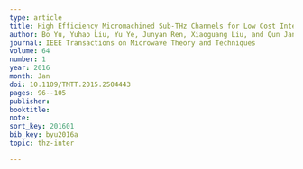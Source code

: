 ```yaml
---
type: article
title: High Efficiency Micromachined Sub-THz Channels for Low Cost Interconnect for Planar Integrated Circuits
author: Bo Yu, Yuhao Liu, Yu Ye, Junyan Ren, Xiaoguang Liu, and Qun Jane Gu
journal: IEEE Transactions on Microwave Theory and Techniques
volume: 64
number: 1
year: 2016
month: Jan
doi: 10.1109/TMTT.2015.2504443
pages: 96--105
publisher:
booktitle:
note:
sort_key: 201601
bib_key: byu2016a
topic: thz-inter

---
```

